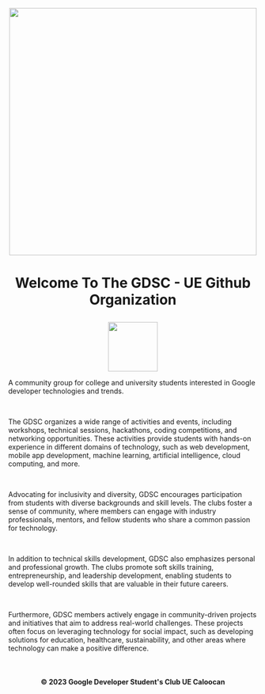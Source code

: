 <p align = center><img src = 'https://scontent.fmnl17-1.fna.fbcdn.net/v/t39.30808-6/307363323_117078711131433_903154364282393764_n.jpg?_nc_cat=101&ccb=1-7&_nc_sid=09cbfe&_nc_eui2=AeFhH9Y3UlN5SbuniB9mX4O-ZJugoLWIF9xkm6CgtYgX3GJRrMdhxu--mc_wzrqzp_-l2zSZQQuk781VaRScua9j&_nc_ohc=7Cmv-zBT1WMAX9H_amr&_nc_ht=scontent.fmnl17-1.fna&oh=00_AfB5hu6NLrBi-PO1TCuTS562IEJQC2xu3d60V1TPmaLisA&oe=647E3420' width=500></p>


# <p align=center>Welcome To The GDSC - UE Github Organization</p>
 <p align=center><img src="https://raw.githubusercontent.com/MartinHeinz/MartinHeinz/master/wave.gif" width="100px"></p>

A community group for college and university students interested in Google developer technologies and trends.

<br/>

The GDSC organizes a wide range of activities and events, including workshops, technical sessions, hackathons, coding competitions, and networking opportunities. 
These activities provide students with hands-on experience in different domains of technology, such as web development, mobile app development, machine learning, artificial intelligence, cloud computing, and more.

<br/>

Advocating for inclusivity and diversity, GDSC encourages participation from students with diverse backgrounds and skill levels. 
The clubs foster a sense of community, where members can engage with industry professionals, mentors, and fellow students who share a common passion for technology.

<br/>

In addition to technical skills development, GDSC also emphasizes personal and professional growth. 
The clubs promote soft skills training, entrepreneurship, and leadership development, enabling students to develop well-rounded skills that are valuable in their future careers.

<br/>

Furthermore, GDSC members actively engage in community-driven projects and initiatives that aim to address real-world challenges. These projects often focus on leveraging technology for social impact, such as developing solutions for education, healthcare, sustainability, and other areas where technology can make a positive difference.

<br/>

#### <p align=center>© 2023 Google Developer Student's Club UE Caloocan</p>
